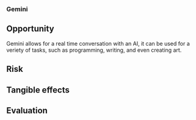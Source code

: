 ### Gemini

## Opportunity
Gemini allows for a real time conversation with an AI, it can be used for a veriety of tasks, such as programming, writing, and even creating art.

## Risk

## Tangible effects

## Evaluation